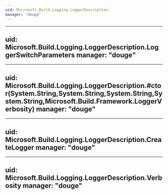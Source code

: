 ```yaml
---
uid: Microsoft.Build.Logging.LoggerDescription
manager: "douge"
---
```


---
uid: Microsoft.Build.Logging.LoggerDescription.LoggerSwitchParameters
manager: "douge"
---

---
uid: Microsoft.Build.Logging.LoggerDescription.#ctor(System.String,System.String,System.String,System.String,Microsoft.Build.Framework.LoggerVerbosity)
manager: "douge"
---

---
uid: Microsoft.Build.Logging.LoggerDescription.CreateLogger
manager: "douge"
---

---
uid: Microsoft.Build.Logging.LoggerDescription.Verbosity
manager: "douge"
---
